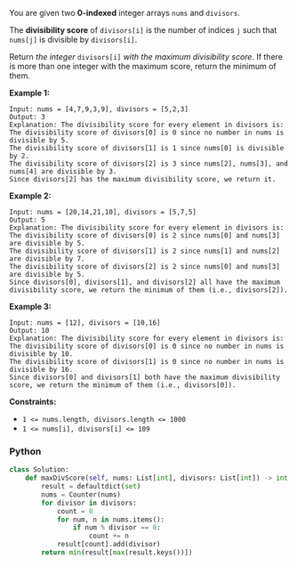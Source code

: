 You are given two  **0-indexed**  integer arrays  `nums`  and  `divisors`.

The  **divisibility score**  of  `divisors[i]`  is the number of indices  `j`  such that  `nums[j]`  is divisible
by  `divisors[i]`.

Return  _the integer_  `divisors[i]`  _with the maximum divisibility score_. If there is more than one integer with the
maximum score, return the minimum of them.

**Example 1:**

```
Input: nums = [4,7,9,3,9], divisors = [5,2,3]
Output: 3
Explanation: The divisibility score for every element in divisors is:
The divisibility score of divisors[0] is 0 since no number in nums is divisible by 5.
The divisibility score of divisors[1] is 1 since nums[0] is divisible by 2.
The divisibility score of divisors[2] is 3 since nums[2], nums[3], and nums[4] are divisible by 3.
Since divisors[2] has the maximum divisibility score, we return it.
```

**Example 2:**

```
Input: nums = [20,14,21,10], divisors = [5,7,5]
Output: 5
Explanation: The divisibility score for every element in divisors is:
The divisibility score of divisors[0] is 2 since nums[0] and nums[3] are divisible by 5.
The divisibility score of divisors[1] is 2 since nums[1] and nums[2] are divisible by 7.
The divisibility score of divisors[2] is 2 since nums[0] and nums[3] are divisible by 5.
Since divisors[0], divisors[1], and divisors[2] all have the maximum divisibility score, we return the minimum of them (i.e., divisors[2]).
```

**Example 3:**

```
Input: nums = [12], divisors = [10,16]
Output: 10
Explanation: The divisibility score for every element in divisors is:
The divisibility score of divisors[0] is 0 since no number in nums is divisible by 10.
The divisibility score of divisors[1] is 0 since no number in nums is divisible by 16.
Since divisors[0] and divisors[1] both have the maximum divisibility score, we return the minimum of them (i.e., divisors[0]).
```

**Constraints:**

- `1 <= nums.length, divisors.length <= 1000`
- `1 <= nums[i], divisors[i] <= 109`

### Python

```python
class Solution:
    def maxDivScore(self, nums: List[int], divisors: List[int]) -> int:
        result = defaultdict(set)
        nums = Counter(nums)
        for divisor in divisors:
            count = 0
            for num, n in nums.items():
                if num % divisor == 0:
                    count += n
            result[count].add(divisor)
        return min(result[max(result.keys())])
```